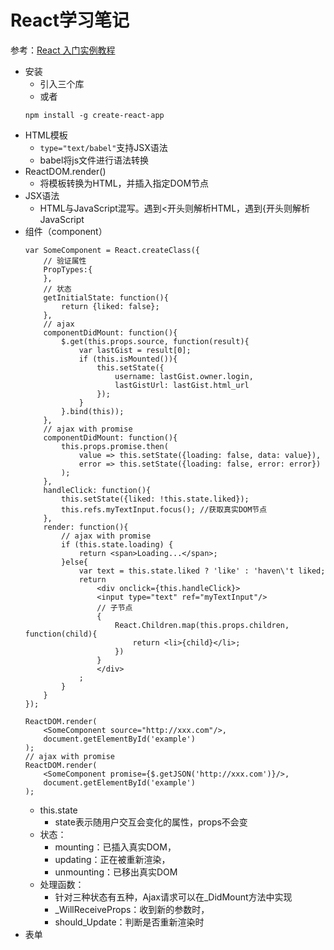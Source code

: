 # React学习笔记

参考：[React 入门实例教程](http://www.ruanyifeng.com/blog/2015/03/react.html)

- 安装
    - 引入三个库
    - 或者
    ```
    npm install -g create-react-app
    ```
- HTML模板
    - `type="text/babel"`支持JSX语法
    - babel将js文件进行语法转换
- ReactDOM.render()
    - 将模板转换为HTML，并插入指定DOM节点
- JSX语法
    - HTML与JavaScript混写。遇到<开头则解析HTML，遇到{开头则解析JavaScript
- 组件（component）
    ```
    var SomeComponent = React.createClass({
        // 验证属性
        PropTypes:{
        },
        // 状态
        getInitialState: function(){
            return {liked: false};
        },
        // ajax
        componentDidMount: function(){
            $.get(this.props.source, function(result){
                var lastGist = result[0];
                if (this.isMounted()){
                    this.setState({
                        username: lastGist.owner.login,
                        lastGistUrl: lastGist.html_url
                    });
                }
            }.bind(this));
        },
        // ajax with promise
        componentDidMount: function(){
            this.props.promise.then(
                value => this.setState({loading: false, data: value}),
                error => this.setState({loading: false, error: error})
            );
        },
        handleClick: function(){
            this.setState({liked: !this.state.liked});
            this.refs.myTextInput.focus(); //获取真实DOM节点
        },
        render: function(){
            // ajax with promise
            if (this.state.loading) {
                return <span>Loading...</span>;
            }else{
                var text = this.state.liked ? 'like' : 'haven\'t liked;
                return
                    <div onclick={this.handleClick}>
                    <input type="text" ref="myTextInput"/>
                    // 子节点
                    {
                        React.Children.map(this.props.children, function(child){
                            return <li>{child}</li>;
                        })
                    }
                    </div>
                ;
            }
        }
    });
    
    ReactDOM.render(
        <SomeComponent source="http://xxx.com"/>,
        document.getElementById('example')
    );
    // ajax with promise
    ReactDOM.render(
        <SomeComponent promise={$.getJSON('http://xxx.com')}/>,
        document.getElementById('example')
    );
    ```
    - this.state
        - state表示随用户交互会变化的属性，props不会变
    - 状态：
        - mounting：已插入真实DOM，
        - updating：正在被重新渲染，
        - unmounting：已移出真实DOM
    - 处理函数：
        - 针对三种状态有五种，Ajax请求可以在_DidMount方法中实现
        - _WillReceiveProps：收到新的参数时，
        - should_Update：判断是否重新渲染时
- 表单